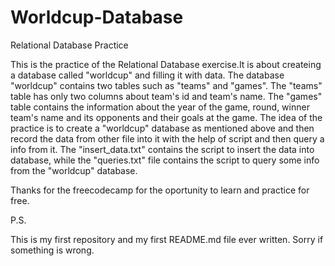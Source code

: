 # Worldcup-Database
Relational Database Practice

This is the practice of the Relational Database exercise.It is about createing a database called "worldcup" and filling it with data. 
The database "worldcup" contains two tables such as "teams" and "games". The "teams" table has only two columns about team's id and team's name.
The "games" table contains the information about the year of the game, round, winner team's name and its opponents and their goals at the game.
The idea of the practice is to create a "worldcup" database as mentioned above and then record the data from other file into it
with the help of script and then query a info from it. The "insert_data.txt" contains the script to insert the data into database, 
while the "queries.txt" file contains the script to query some info from the "worldcup" database.

Thanks for the freecodecamp for the oportunity to learn and practice for free. 

P.S.

This is my first repository and my first README.md file ever written. Sorry if something is wrong.
